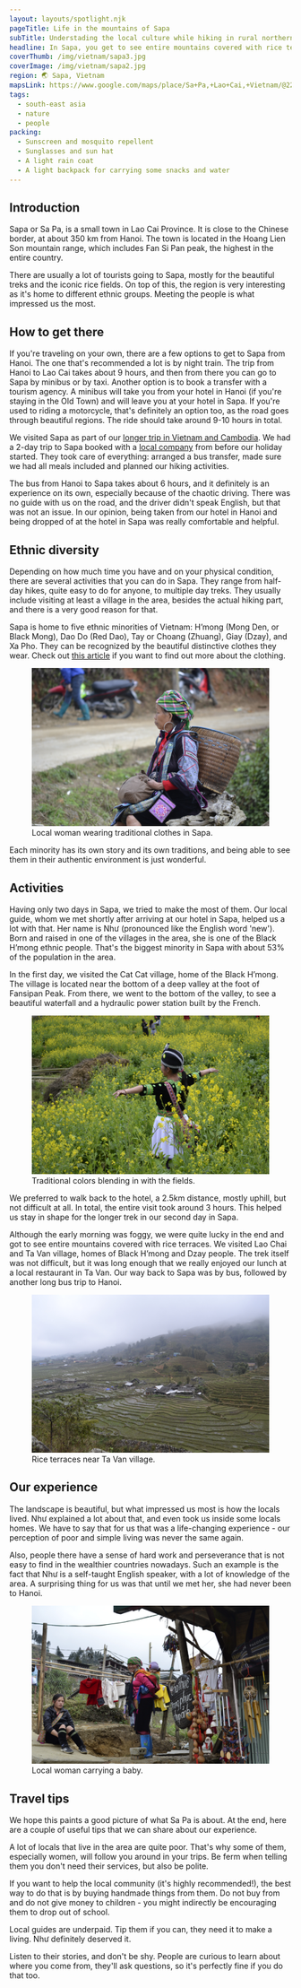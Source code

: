 ```yaml
---
layout: layouts/spotlight.njk
pageTitle: Life in the mountains of Sapa
subTitle: Understading the local culture while hiking in rural northern Vietnam
headline: In Sapa, you get to see entire mountains covered with rice terraces. But even more fascinating than the landscape are the people that live in this area. Find out more about them in this article.
coverThumb: /img/vietnam/sapa3.jpg
coverImage: /img/vietnam/sapa2.jpg
region: 🌏 Sapa, Vietnam
mapsLink: https://www.google.com/maps/place/Sa+Pa,+Lao+Cai,+Vietnam/@22.3476073,103.7819188,13z/data=!3m1!4b1!4m5!3m4!1s0x36cd416833ee9ad5:0xe1f42da2bbc76727!8m2!3d22.3363608!4d103.8437852
tags:
  - south-east asia
  - nature
  - people
packing:
  - Sunscreen and mosquito repellent
  - Sunglasses and sun hat
  - A light rain coat
  - A light backpack for carrying some snacks and water
---
```


## Introduction

Sapa or Sa Pa, is a small town in Lao Cai Province. It is close to the Chinese border, at about 350 km from Hanoi. The town is located in the Hoang Lien Son mountain range, which includes Fan Si Pan peak, the highest in the entire country.

There are usually a lot of tourists going to Sapa, mostly for the beautiful treks and the iconic rice fields. On top of this, the region is very interesting as it's home to different ethnic groups. Meeting the people is what impressed us the most.

## How to get there

If you're traveling on your own, there are a few options to get to Sapa from Hanoi. The one that's recommended a lot is by night train. The trip from Hanoi to Lao Cai takes about 9 hours, and then from there you can go to Sapa by minibus or by taxi. Another option is to book a transfer with a tourism agency. A minibus will take you from your hotel in Hanoi (if you're staying in the Old Town) and will leave you at your hotel in Sapa. If you're used to riding a motorcycle, that's definitely an option too, as the road goes through beautiful regions. The ride should take around 9-10 hours in total.

We visited Sapa as part of our [longer trip in Vietnam and Cambodia](/travel/south-east-asian-adventure/). We had a 2-day trip to Sapa booked with a [local company](https://www.getyourguide.com/activity/hanoi-l205/2-day-sapa-bus-tour-from-hanoi-and-sapa-hotel-stay-t49881) from before our holiday started. They took care of everything: arranged a bus transfer, made sure we had all meals included and planned our hiking activities.

The bus from Hanoi to Sapa takes about 6 hours, and it definitely is an experience on its own, especially because of the chaotic driving. There was no guide with us on the road, and the driver didn't speak English, but that was not an issue. In our opinion, being taken from our hotel in Hanoi and being dropped of at the hotel in Sapa was really comfortable and helpful.

## Ethnic diversity

Depending on how much time you have and on your physical condition, there are several activities that you can do in Sapa. They range from half-day hikes, quite easy to do for anyone, to multiple day treks. They usually include visiting at least a village in the area, besides the actual hiking part, and there is a very good reason for that.

Sapa is home to five ethnic minorities of Vietnam: H’mong (Mong Den, or Black Mong), Dao Do (Red Dao), Tay or Choang (Zhuang), Giay (Dzay), and Xa Pho. They can be recognized by the beautiful distinctive clothes they wear. Check out [this article](https://guide.cmego.com/traditional-clothes-of-ethnic-groups-in-sapa/) if you want to find out more about the clothing.

<figure>
  <img src="/img/vietnam/sapa3.jpg" alt="">
  <figcaption>Local woman wearing traditional clothes in Sapa.</figcaption>
</figure>

Each minority has its own story and its own traditions, and being able to see them in their authentic environment is just wonderful.

## Activities

Having only two days in Sapa, we tried to make the most of them. Our local guide, whom we met shortly after arriving at our hotel in Sapa, helped us a lot with that. Her name is Như (pronounced like the English word 'new'). Born and raised in one of the villages in the area, she is one of the Black H’mong ethnic people. That's the biggest minority in Sapa with about 53% of the population in the area.

In the first day, we visited the Cat Cat village, home of the Black H’mong. The village is located near the bottom of a deep valley at the foot of Fansipan Peak. From there, we went to the bottom of the valley, to see a beautiful waterfall and a hydraulic power station built by the French.

<figure>
  <img src="/img/vietnam/sapa5.jpg" alt="">
  <figcaption>Traditional colors blending in with the fields.</figcaption>
</figure>

We preferred to walk back to the hotel, a 2.5km distance, mostly uphill, but not difficult at all. In total, the entire visit took around 3 hours. This helped us stay in shape for the longer trek in our second day in Sapa.

Although the early morning was foggy, we were quite lucky in the end and got to see entire mountains covered with rice terraces. We visited Lao Chai and Ta Van village, homes of Black H’mong and Dzay people. The trek itself was not difficult, but it was long enough that we really enjoyed our lunch at a local restaurant in Ta Van. Our way back to Sapa was by bus, followed by another long bus trip to Hanoi.

<figure>
  <img src="/img/vietnam/sapa4.jpg" alt="">
  <figcaption>Rice terraces near Ta Van village.</figcaption>
</figure>

## Our experience

The landscape is beautiful, but what impressed us most is how the locals lived. Như explained a lot about that, and even took us inside some locals homes. We have to say that for us that was a life-changing experience - our perception of poor and simple living was never the same again.

Also, people there have a sense of hard work and perseverance that is not easy to find in the wealthier countries nowadays. Such an example is the fact that Như is a self-taught English speaker, with a lot of knowledge of the area. A surprising thing for us was that until we met her, she had never been to Hanoi.

<figure>
  <img src="/img/vietnam/sapa1.jpg" alt="">
  <figcaption>Local woman carrying a baby.</figcaption>
</figure>

## Travel tips

We hope this paints a good picture of what Sa Pa is about. At the end, here are a couple of useful tips that we can share about our experience.

A lot of locals that live in the area are quite poor. That's why some of them, especially women, will follow you around in your trips. Be ferm when telling them you don't need their services, but also be polite.

If you want to help the local community (it's highly recommended!), the best way to do that is by buying handmade things from them. Do not buy from and do not give money to children - you might indirectly be encouraging them to drop out of school.

Local guides are underpaid. Tip them if you can, they need it to make a living. Như definitely deserved it.

Listen to their stories, and don't be shy. People are curious to learn about where you come from, they'll ask questions, so it's perfectly fine if you do that too.
